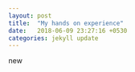 ```yaml
---
layout: post
title:  "My hands on experience"
date:   2018-06-09 23:27:16 +0530
categories: jekyll update
---
```

 new